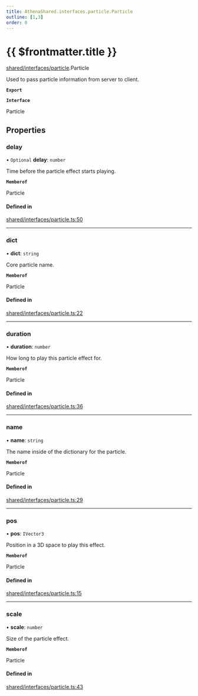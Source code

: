 ```yaml
---
title: AthenaShared.interfaces.particle.Particle
outline: [1,3]
order: 0
---
```


# {{ $frontmatter.title }}


[shared/interfaces/particle](../modules/shared_interfaces_particle.md).Particle

Used to pass particle information from server to client.

**`Export`**

**`Interface`**

Particle

## Properties

### delay

• `Optional` **delay**: `number`

Time before the particle effect starts playing.

**`Memberof`**

Particle

#### Defined in

[shared/interfaces/particle.ts:50](https://github.com/Stuyk/altv-athena/blob/6013452/src/core/shared/interfaces/particle.ts#L50)

___

### dict

• **dict**: `string`

Core particle name.

**`Memberof`**

Particle

#### Defined in

[shared/interfaces/particle.ts:22](https://github.com/Stuyk/altv-athena/blob/6013452/src/core/shared/interfaces/particle.ts#L22)

___

### duration

• **duration**: `number`

How long to play this particle effect for.

**`Memberof`**

Particle

#### Defined in

[shared/interfaces/particle.ts:36](https://github.com/Stuyk/altv-athena/blob/6013452/src/core/shared/interfaces/particle.ts#L36)

___

### name

• **name**: `string`

The name inside of the dictionary for the particle.

**`Memberof`**

Particle

#### Defined in

[shared/interfaces/particle.ts:29](https://github.com/Stuyk/altv-athena/blob/6013452/src/core/shared/interfaces/particle.ts#L29)

___

### pos

• **pos**: `IVector3`

Position in a 3D space to play this effect.

**`Memberof`**

Particle

#### Defined in

[shared/interfaces/particle.ts:15](https://github.com/Stuyk/altv-athena/blob/6013452/src/core/shared/interfaces/particle.ts#L15)

___

### scale

• **scale**: `number`

Size of the particle effect.

**`Memberof`**

Particle

#### Defined in

[shared/interfaces/particle.ts:43](https://github.com/Stuyk/altv-athena/blob/6013452/src/core/shared/interfaces/particle.ts#L43)
